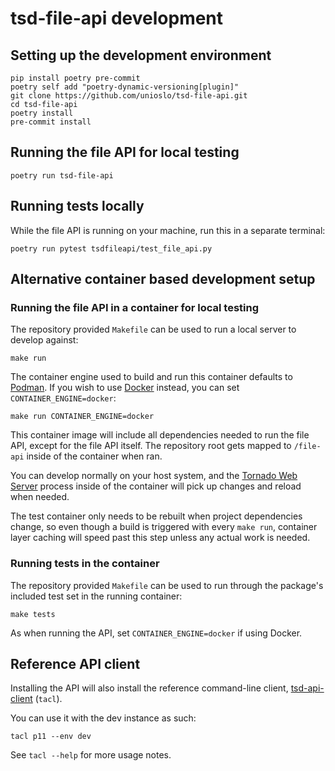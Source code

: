# tsd-file-api development

## Setting up the development environment

```console
pip install poetry pre-commit
poetry self add "poetry-dynamic-versioning[plugin]"
git clone https://github.com/unioslo/tsd-file-api.git
cd tsd-file-api
poetry install
pre-commit install
```

## Running the file API for local testing

```console
poetry run tsd-file-api
```

## Running tests locally

While the file API is running on your machine, run this in a separate terminal:

```console
poetry run pytest tsdfileapi/test_file_api.py
```

## Alternative container based development setup

### Running the file API in a container for local testing

The repository provided `Makefile` can be used to run a local server to develop
against:

```console
make run
```

The container engine used to build and run this container defaults to [Podman].
If you wish to use [Docker] instead, you can set `CONTAINER_ENGINE=docker`:

```console
make run CONTAINER_ENGINE=docker
```

This container image will include all dependencies needed to run the file API,
except for the file API itself. The repository root gets mapped to `/file-api`
inside of the container when ran.

You can develop normally on your host system, and the [Tornado Web Server]
process inside of the container will pick up changes and reload when needed.

The test container only needs to be rebuilt when project dependencies change,
so even though a build is triggered with every `make run`, container layer
caching will speed past this step unless any actual work is needed.

### Running tests in the container

The repository provided `Makefile` can be used to run through the package's
included test set in the running container:

```console
make tests
```

As when running the API, set `CONTAINER_ENGINE=docker` if using Docker.

## Reference API client

Installing the API will also install the reference command-line client,
[tsd-api-client] (`tacl`).

You can use it with the dev instance as such:

```console
tacl p11 --env dev
```

See `tacl --help` for more usage notes.

[Podman]: https://podman.io/
[Docker]: https://www.docker.com/
[Tornado Web Server]: https://www.tornadoweb.org/en/stable/
[tsd-api-client]: https://github.com/unioslo/tsd-api-client
